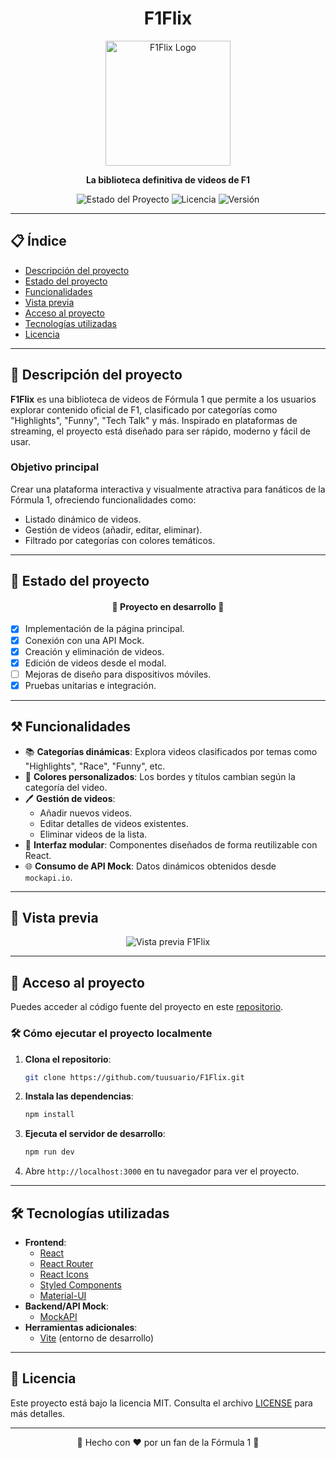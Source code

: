 <h1 align="center">F1Flix</h1>

<p align="center">
  <img src="https://github.com/user-attachments/assets/b9e227a2-8571-4aa5-85c8-9a08d8e9d876" alt="F1Flix Logo" width="200">


</p>

<p align="center">
  <strong>La biblioteca definitiva de videos de F1</strong>
</p>

<p align="center">
  <img src="https://img.shields.io/badge/STATUS-En%20desarrollo-yellow" alt="Estado del Proyecto">
  <img src="https://img.shields.io/github/license/tuusuario/F1Flix" alt="Licencia">
  <img src="https://img.shields.io/badge/version-1.0-blue" alt="Versión">
</p>

---

## 📋 Índice

- [Descripción del proyecto](#descripción-del-proyecto)
- [Estado del proyecto](#estado-del-proyecto)
- [Funcionalidades](#funcionalidades)
- [Vista previa](#vista-previa)
- [Acceso al proyecto](#acceso-al-proyecto)
- [Tecnologías utilizadas](#tecnologías-utilizadas)
- [Licencia](#licencia)

---

## 📖 Descripción del proyecto

**F1Flix** es una biblioteca de videos de Fórmula 1 que permite a los usuarios explorar contenido oficial de F1, clasificado por categorías como "Highlights", "Funny", "Tech Talk" y más. Inspirado en plataformas de streaming, el proyecto está diseñado para ser rápido, moderno y fácil de usar.

### Objetivo principal
Crear una plataforma interactiva y visualmente atractiva para fanáticos de la Fórmula 1, ofreciendo funcionalidades como:
- Listado dinámico de videos.
- Gestión de videos (añadir, editar, eliminar).
- Filtrado por categorías con colores temáticos.

---

## 🚧 Estado del proyecto

<h4 align="center">
  🚧 Proyecto en desarrollo 🚧
</h4>

- [x] Implementación de la página principal.
- [x] Conexión con una API Mock.
- [x] Creación y eliminación de videos.
- [x] Edición de videos desde el modal.
- [ ] Mejoras de diseño para dispositivos móviles.
- [x] Pruebas unitarias e integración.

---

## ⚒️ Funcionalidades

- 📚 **Categorías dinámicas**: Explora videos clasificados por temas como "Highlights", "Race", "Funny", etc.
- 🎨 **Colores personalizados**: Los bordes y títulos cambian según la categoría del video.
- 🖊️ **Gestión de videos**:
  - Añadir nuevos videos.
  - Editar detalles de videos existentes.
  - Eliminar videos de la lista.
- 📂 **Interfaz modular**: Componentes diseñados de forma reutilizable con React.
- 🌐 **Consumo de API Mock**: Datos dinámicos obtenidos desde `mockapi.io`.

---

## 🎥 Vista previa

<p align="center">
  <img src="https://github.com/user-attachments/assets/6f430b44-be83-4334-b05b-3668ddfd4992" alt="Vista previa F1Flix">
</p>

---

## 📁 Acceso al proyecto

Puedes acceder al código fuente del proyecto en este [repositorio](https://github.com/luisdh8/f1Flix).

### 🛠️ Cómo ejecutar el proyecto localmente

1. **Clona el repositorio**:
   ```bash
   git clone https://github.com/tuusuario/F1Flix.git
   ```

2. **Instala las dependencias**:
   ```bash
   npm install
   ```

3. **Ejecuta el servidor de desarrollo**:
   ```bash
   npm run dev
   ```

4. Abre `http://localhost:3000` en tu navegador para ver el proyecto.

---

## 🛠️ Tecnologías utilizadas

- **Frontend**:
  - [React](https://reactjs.org/)
  - [React Router](https://reactrouter.com/)
  - [React Icons](https://react-icons.github.io/react-icons/)
  - [Styled Components](https://styled-components.com/)
  - [Material-UI](https://mui.com/)
- **Backend/API Mock**:
  - [MockAPI](https://mockapi.io/)
- **Herramientas adicionales**:
  - [Vite](https://vitejs.dev/) (entorno de desarrollo)

---

## 📝 Licencia

Este proyecto está bajo la licencia MIT. Consulta el archivo [LICENSE](MIT) para más detalles.

---

<p align="center">🚀 Hecho con ❤️ por un fan de la Fórmula 1 🚀</p>
